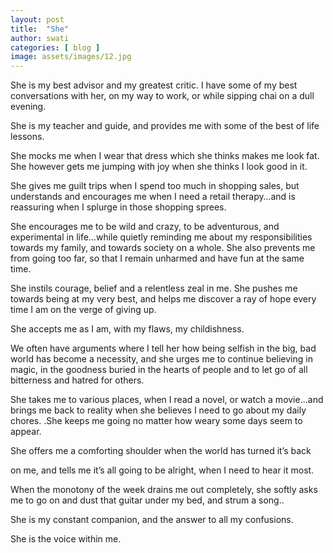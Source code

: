 ```yaml
---
layout: post
title:  "She"
author: swati
categories: [ blog ]
image: assets/images/12.jpg
---
```


She is my best advisor and my greatest critic. I have some of my best conversations with her, on my way to work, or while sipping chai on a dull evening.

She is my teacher and guide, and provides me with some of the best of life lessons.

She mocks me when I wear that dress which she thinks makes me look fat. She however gets me jumping with joy when she thinks I look good in it.

She gives me guilt trips when I spend too much in shopping sales, but understands and encourages me when I need a retail therapy…and is reassuring when I splurge in those shopping sprees.

She encourages me to be wild and crazy, to be adventurous,  and experimental in life…while quietly reminding me about my responsibilities towards my family, and towards society on a whole. She also prevents me from going too far, so that I remain unharmed and have fun at the same time.

She instils courage, belief and a relentless zeal in me. She pushes me towards being at my very best, and helps me discover a ray of hope every time I am on the verge of giving up.

She accepts me as I am, with my flaws, my childishness.

We often have arguments where I tell her how being selfish in the big, bad world has become a necessity, and she urges me to continue believing in magic, in the goodness buried in the hearts of people and to let go of all bitterness and hatred for others.

She takes me to various places, when I read a novel, or watch a movie…and brings me back to reality when she believes I need to go about my daily chores. .She keeps me going no matter how weary some days seem to appear.

She offers me a comforting shoulder when the world has turned it’s back

on me, and tells me it’s all going to be alright, when I need to hear it most.

When the monotony of the week drains me out completely, she softly asks me to go on and dust that guitar under my bed, and strum a song..

She is  my constant companion, and the answer to all my confusions.

She is the voice within me.
